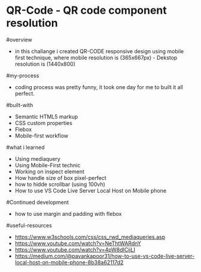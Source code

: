 # QR-Code - QR code component resolution

#overview 
- in this challange i created QR-CODE responsive design using mobile first technique, where
mobile resolution is (365x667px) - Dekstop resolution is (1440x800)

#my-process
- coding process was pretty funny, it took one day for me to built it all perfect.

#built-with 
- Semantic HTML5 markup
- CSS custom properties
- Flebox
- Mobile-first workflow

#what i learned
- Using mediaquery 
- Using Mobile-First technic 
- Working on inspect element 
- How handle size of box pixel-perfect 
- how to hidde scrollbar (using 100vh) 
- How to use VS Code Live Server Local Host on Mobile phone

#Continued development
- how to use margin and padding with flebox  

#useful-resources
- https://www.w3schools.com/css/css_rwd_mediaqueries.asp
- https://www.youtube.com/watch?v=NeThtWARdnY
- https://www.youtube.com/watch?v=4pW8dICijLI
- https://medium.com/@pavankapoor31/how-to-use-vs-code-live-server-local-host-on-mobile-phone-8b38a62117d2


